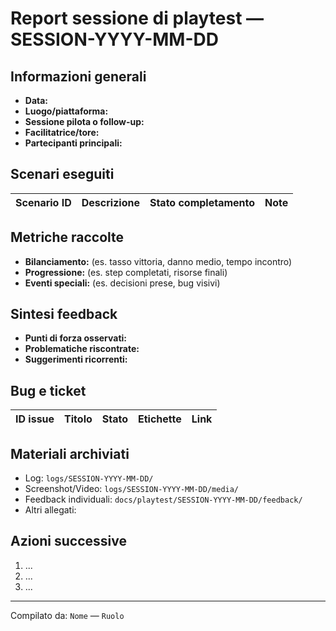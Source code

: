 # Report sessione di playtest — SESSION-YYYY-MM-DD

## Informazioni generali
- **Data:**
- **Luogo/piattaforma:**
- **Sessione pilota o follow-up:**
- **Facilitatrice/tore:**
- **Partecipanti principali:**

## Scenari eseguiti
| Scenario ID | Descrizione | Stato completamento | Note |
| --- | --- | --- | --- |

## Metriche raccolte
- **Bilanciamento:** (es. tasso vittoria, danno medio, tempo incontro)
- **Progressione:** (es. step completati, risorse finali)
- **Eventi speciali:** (es. decisioni prese, bug visivi)

## Sintesi feedback
- **Punti di forza osservati:**
- **Problematiche riscontrate:**
- **Suggerimenti ricorrenti:**

## Bug e ticket
| ID issue | Titolo | Stato | Etichette | Link |
| --- | --- | --- | --- | --- |

## Materiali archiviati
- Log: `logs/SESSION-YYYY-MM-DD/`
- Screenshot/Video: `logs/SESSION-YYYY-MM-DD/media/`
- Feedback individuali: `docs/playtest/SESSION-YYYY-MM-DD/feedback/`
- Altri allegati:

## Azioni successive
1. ...
2. ...
3. ...

---
Compilato da: `Nome` — `Ruolo`
